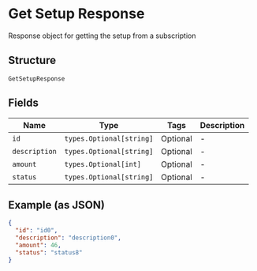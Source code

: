 
# Get Setup Response

Response object for getting the setup from a subscription

## Structure

`GetSetupResponse`

## Fields

| Name | Type | Tags | Description |
|  --- | --- | --- | --- |
| `id` | `types.Optional[string]` | Optional | - |
| `description` | `types.Optional[string]` | Optional | - |
| `amount` | `types.Optional[int]` | Optional | - |
| `status` | `types.Optional[string]` | Optional | - |

## Example (as JSON)

```json
{
  "id": "id0",
  "description": "description0",
  "amount": 46,
  "status": "status8"
}
```

